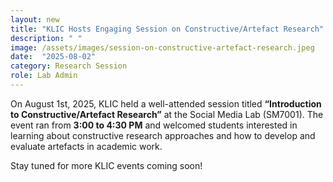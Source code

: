 ```yaml
---
layout: new
title: "KLIC Hosts Engaging Session on Constructive/Artefact Research"
description: " "
image: /assets/images/session-on-constructive-artefact-research.jpeg
date:  "2025-08-02"
category: Research Session
role: Lab Admin
---
```

On August 1st, 2025, KLIC held a well-attended session titled **“Introduction to Constructive/Artefact Research”** at the Social Media Lab (SM7001). The event ran from **3:00 to 4:30 PM** and welcomed students interested in learning about constructive research approaches and how to develop and evaluate artefacts in academic work.

Stay tuned for more KLIC events coming soon!